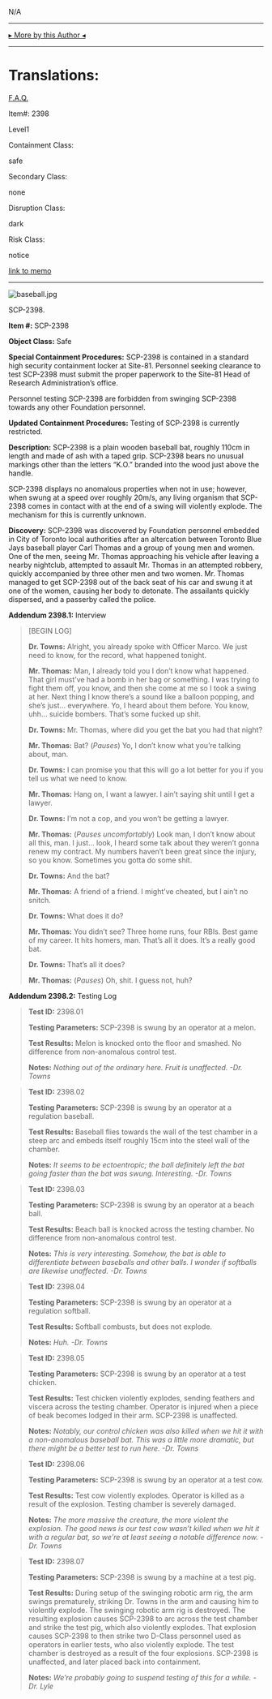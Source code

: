 N/A

* * *

[▸ More by this Author ◂](http://www.scp-wiki.net/djkaktus)

* * *

Translations:
=============

[F.A.Q.](http://www.scp-wiki.net/component:info-ayers)

Item#: 2398

Level1

Containment Class:

safe

Secondary Class:

none

Disruption Class:

dark

Risk Class:

notice

[link to memo](http://www.scp-wiki.net/classification-committee-memo)  

* * *

![baseball.jpg](http://scp-wiki.wdfiles.com/local--files/scp-2398/baseball.jpg)

SCP-2398.

**Item #:** SCP-2398

**Object Class:** Safe

**Special Containment Procedures:** SCP-2398 is contained in a standard high security containment locker at Site-81. Personnel seeking clearance to test SCP-2398 must submit the proper paperwork to the Site-81 Head of Research Administration’s office.

Personnel testing SCP-2398 are forbidden from swinging SCP-2398 towards any other Foundation personnel.

**Updated Containment Procedures:** Testing of SCP-2398 is currently restricted.

**Description:** SCP-2398 is a plain wooden baseball bat, roughly 110cm in length and made of ash with a taped grip. SCP-2398 bears no unusual markings other than the letters “K.O.” branded into the wood just above the handle.

SCP-2398 displays no anomalous properties when not in use; however, when swung at a speed over roughly 20m/s, any living organism that SCP-2398 comes in contact with at the end of a swing will violently explode. The mechanism for this is currently unknown.

**Discovery:** SCP-2398 was discovered by Foundation personnel embedded in City of Toronto local authorities after an altercation between Toronto Blue Jays baseball player Carl Thomas and a group of young men and women. One of the men, seeing Mr. Thomas approaching his vehicle after leaving a nearby nightclub, attempted to assault Mr. Thomas in an attempted robbery, quickly accompanied by three other men and two women. Mr. Thomas managed to get SCP-2398 out of the back seat of his car and swung it at one of the women, causing her body to detonate. The assailants quickly dispersed, and a passerby called the police.

**Addendum 2398.1:** Interview

> \[BEGIN LOG\]
> 
> **Dr. Towns:** Alright, you already spoke with Officer Marco. We just need to know, for the record, what happened tonight.
> 
> **Mr. Thomas:** Man, I already told you I don’t know what happened. That girl must’ve had a bomb in her bag or something. I was trying to fight them off, you know, and then she come at me so I took a swing at her. Next thing I know there’s a sound like a balloon popping, and she’s just… everywhere. Yo, I heard about them before. You know, uhh… suicide bombers. That’s some fucked up shit.
> 
> **Dr. Towns:** Mr. Thomas, where did you get the bat you had that night?
> 
> **Mr. Thomas:** Bat? (_Pauses_) Yo, I don’t know what you’re talking about, man.
> 
> **Dr. Towns:** I can promise you that this will go a lot better for you if you tell us what we need to know.
> 
> **Mr. Thomas:** Hang on, I want a lawyer. I ain’t saying shit until I get a lawyer.
> 
> **Dr. Towns:** I’m not a cop, and you won’t be getting a lawyer.
> 
> **Mr. Thomas:** (_Pauses uncomfortably_) Look man, I don’t know about all this, man. I just… look, I heard some talk about they weren’t gonna renew my contract. My numbers haven’t been great since the injury, so you know. Sometimes you gotta do some shit.
> 
> **Dr. Towns:** And the bat?
> 
> **Mr. Thomas:** A friend of a friend. I might’ve cheated, but I ain’t no snitch.
> 
> **Dr. Towns:** What does it do?
> 
> **Mr. Thomas:** You didn’t see? Three home runs, four RBIs. Best game of my career. It hits homers, man. That’s all it does. It’s a really good bat.
> 
> **Dr. Towns:** That’s all it does?
> 
> **Mr. Thomas:** (_Pauses_) Oh, shit. I guess not, huh?

**Addendum 2398.2:** Testing Log

> **Test ID:** 2398.01
> 
> **Testing Parameters:** SCP-2398 is swung by an operator at a melon.
> 
> **Test Results:** Melon is knocked onto the floor and smashed. No difference from non-anomalous control test.
> 
> **Notes:** _Nothing out of the ordinary here. Fruit is unaffected. -Dr. Towns_

> **Test ID:** 2398.02
> 
> **Testing Parameters:** SCP-2398 is swung by an operator at a regulation baseball.
> 
> **Test Results:** Baseball flies towards the wall of the test chamber in a steep arc and embeds itself roughly 15cm into the steel wall of the chamber.
> 
> **Notes:** _It seems to be ectoentropic; the ball definitely left the bat going faster than the bat was swung. Interesting. -Dr. Towns_

> **Test ID:** 2398.03
> 
> **Testing Parameters:** SCP-2398 is swung by an operator at a beach ball.
> 
> **Test Results:** Beach ball is knocked across the testing chamber. No difference from non-anomalous control test.
> 
> **Notes:** _This is very interesting. Somehow, the bat is able to differentiate between baseballs and other balls. I wonder if softballs are likewise unaffected. -Dr. Towns_

> **Test ID:** 2398.04
> 
> **Testing Parameters:** SCP-2398 is swung by an operator at a regulation softball.
> 
> **Test Results:** Softball combusts, but does not explode.
> 
> **Notes:** _Huh. -Dr. Towns_

> **Test ID:** 2398.05
> 
> **Testing Parameters:** SCP-2398 is swung by an operator at a test chicken.
> 
> **Test Results:** Test chicken violently explodes, sending feathers and viscera across the testing chamber. Operator is injured when a piece of beak becomes lodged in their arm. SCP-2398 is unaffected.
> 
> **Notes:** _Notably, our control chicken was also killed when we hit it with a non-anomalous baseball bat. This was a little more dramatic, but there might be a better test to run here. -Dr. Towns_

> **Test ID:** 2398.06
> 
> **Testing Parameters:** SCP-2398 is swung by an operator at a test cow.
> 
> **Test Results:** Test cow violently explodes. Operator is killed as a result of the explosion. Testing chamber is severely damaged.
> 
> **Notes:** _The more massive the creature, the more violent the explosion. The good news is our test cow wasn’t killed when we hit it with a regular bat, so we’re at least seeing a notable difference now. -Dr. Towns_

> **Test ID:** 2398.07
> 
> **Testing Parameters:** SCP-2398 is swung by a machine at a test pig.
> 
> **Test Results:** During setup of the swinging robotic arm rig, the arm swings prematurely, striking Dr. Towns in the arm and causing him to violently explode. The swinging robotic arm rig is destroyed. The resulting explosion causes SCP-2398 to arc across the test chamber and strike the test pig, which also violently explodes. That explosion causes SCP-2398 to then strike two D-Class personnel used as operators in earlier tests, who also violently explode. The test chamber is destroyed as a result of the four explosions. SCP-2398 is unaffected, and later placed back into containment.
> 
> **Notes:** _We’re probably going to suspend testing of this for a while. -Dr. Lyle_